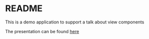# README

This is a demo application to support a talk about view components

The presentation can be found [here](./presentation)
